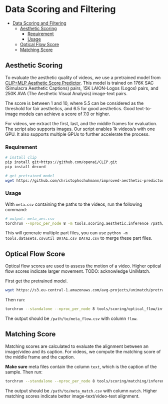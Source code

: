 # Data Scoring and Filtering

- [Data Scoring and Filtering](#data-scoring-and-filtering)
  - [Aesthetic Scoring](#aesthetic-scoring)
    - [Requirement](#requirement)
    - [Usage](#usage)
  - [Optical Flow Score](#optical-flow-score)
  - [Matching Score](#matching-score)

## Aesthetic Scoring

To evaluate the aesthetic quality of videos, we use a pretrained model from [CLIP+MLP Aesthetic Score Predictor](https://github.com/christophschuhmann/improved-aesthetic-predictor). This model is trained on 176K SAC (Simulacra Aesthetic Captions) pairs, 15K LAION-Logos (Logos) pairs, and 250K AVA (The Aesthetic Visual Analysis) image-text pairs.

The score is between 1 and 10, where 5.5 can be considered as the threshold for fair aesthetics, and 6.5 for good aesthetics. Good text-to-image models can achieve a score of 7.0 or higher.

For videos, we extract the first, last, and the middle frames for evaluation. The script also supports images. Our script enables 1k videos/s with one GPU. It also supports multiple GPUs to further accelerate the process.

### Requirement

```bash
# install clip
pip install git+https://github.com/openai/CLIP.git
pip install decord

# get pretrained model
wget https://github.com/christophschuhmann/improved-aesthetic-predictor/raw/main/sac+logos+ava1-l14-linearMSE.pth -O pretrained_models/aesthetic.pth
```

### Usage

With `meta.csv` containing the paths to the videos, run the following command:

```bash
# output: meta_aes.csv
torchrun --nproc_per_node 8 -m tools.scoring.aesthetic.inference /path/to/meta.csv --bs 1024 --num_workers 16
```

This will generate multiple part files, you can use `python -m tools.datasets.csvutil DATA1.csv DATA2.csv` to merge these part files.

## Optical Flow Score

Optical flow scores are used to assess the motion of a video. Higher optical flow scores indicate larger movement.
TODO: acknowledge UniMatch.

First get the pretrained model.

```bash
wget https://s3.eu-central-1.amazonaws.com/avg-projects/unimatch/pretrained/gmflow-scale2-regrefine6-mixdata-train320x576-4e7b215d.pth -P pretrained_models/unimatch
```

Then run:

```bash
torchrun --standalone --nproc_per_node 8 tools/scoring/optical_flow/inference.py /path/to/meta.csv
```

The output should be `/path/to/meta_flow.csv` with column `flow`.

## Matching Score

Matching scores are calculated to evaluate the alignment between an image/video and its caption.
For videos, we compute the matching score of the middle frame and the caption.

**Make sure** meta files contain the column `text`, which is the caption of the sample. Then run:

```bash
torchrun --standalone --nproc_per_node 8 tools/scoring/matching/inference.py /path/to/meta.csv
```

The output should be `/path/to/meta_match.csv` with column `match`. Higher matching scores indicate better image-text/video-text alignment.
